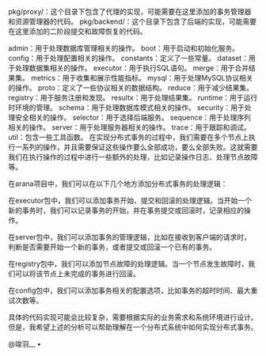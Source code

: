 
pkg/proxy/：这个目录下包含了代理的实现，可能需要在这里添加的事务管理器和资源管理器的代码。
pkg/backend/：这个目录下包含了后端的实现，可能需要在这里添加的二阶段提交和故障恢复的代码。

admin：用于处理数据库管理相关的操作。
boot：用于启动和初始化服务。
config：用于处理配置相关的操作。
constants：定义了一些常量。
dataset：用于处理数据集相关的操作。
executor：用于执行SQL语句。
merge：用于合并结果集。
metrics：用于收集和展示性能指标。
mysql：用于处理MySQL协议相关的操作。
proto：定义了一些协议相关的数据结构。
reduce：用于减少结果集。
registry：用于服务注册和发现。
resultx：用于处理结果集。
runtime：用于运行时环境的管理。
schema：用于处理数据库模式相关的操作。
security：用于处理安全相关的操作。
selector：用于选择后端服务。
sequence：用于处理序列相关的操作。
server：用于处理服务器相关的操作。
trace：用于跟踪和调试。
util：包含一些工具函数。
在实现分布式事务的过程中，我们需要在多个节点上执行一系列的操作，并且需要保证这些操作要么全部成功，要么全部失败。这就需要我们在执行操作的过程中进行一些额外的处理，比如记录操作日志、处理节点故障等。

在arana项目中，我们可以在以下几个地方添加分布式事务的处理逻辑：

在executor包中，我们可以添加事务开始、提交和回滚的处理逻辑。当开始一个新的事务时，我们可以记录事务的开始，并在事务提交或回滚时，记录相应的操作。

在server包中，我们可以添加事务的管理逻辑，比如在接收到客户端的请求时，判断是否需要开始一个新的事务，或者提交或回滚一个已有的事务。

在registry包中，我们可以添加节点故障的处理逻辑。当一个节点发生故障时，我们可以将该节点上未完成的事务进行回滚。

在config包中，我们可以添加事务相关的配置选项，比如事务的超时时间、最大重试次数等。

具体的代码实现可能会比较复杂，需要根据实际的业务需求和系统环境进行设计。但是，我希望上述的分析可以帮助理解在一个分布式系统中如何实现分布式事务。





@竣羽__
•